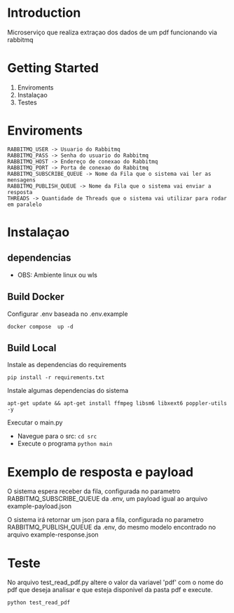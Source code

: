 # Introduction 
Microserviço que realiza extraçao dos dados de um pdf funcionando via rabbitmq 

# Getting Started
1. Enviroments
2. Instalaçao
3. Testes

# Enviroments
    RABBITMQ_USER -> Usuario do Rabbitmq
    RABBITMQ_PASS -> Senha do usuario do Rabbitmq
    RABBITMQ_HOST -> Endereço de conexao do Rabbitmq
    RABBITMQ_PORT -> Porta de conexao do Rabbitmq
    RABBITMQ_SUBSCRIBE_QUEUE -> Nome da Fila que o sistema vai ler as mensagens
    RABBITMQ_PUBLISH_QUEUE -> Nome da Fila que o sistema vai enviar a resposta 
    THREADS -> Quantidade de Threads que o sistema vai utilizar para rodar em paralelo

# Instalaçao
## dependencias
* OBS: Ambiente linux ou wls
## Build Docker
Configurar .env baseada no .env.example

    docker compose  up -d

## Build Local
Instale as dependencias do requirements

    pip install -r requirements.txt

Instale algumas dependencias do sistema

    apt-get update && apt-get install ffmpeg libsm6 libxext6 poppler-utils -y

Executar o main.py
* Navegue para o src: `cd src`
* Execute o programa `python main`

# Exemplo de resposta e payload
O sistema espera receber da fila, configurada no parametro RABBITMQ_SUBSCRIBE_QUEUE da .env, um payload igual ao arquivo example-payload.json

O sistema irá retornar um json para a fila, configurada no parametro RABBITMQ_PUBLISH_QUEUE da .env, do mesmo modelo encontrado no arquivo example-response.json
    
# Teste
No arquivo test_read_pdf.py altere o valor da variavel 'pdf' com o nome do pdf que deseja analisar e que esteja disponivel da pasta pdf e  execute.

`python test_read_pdf `

